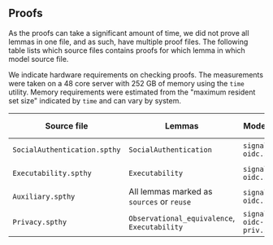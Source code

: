 ## Proofs

As the proofs can take a significant amount of time, we did not prove all lemmas in one file, and as such, have multiple proof files.
The following table lists which source files contains proofs for which lemma in which model source file.

We indicate hardware requirements on checking proofs.
The measurements were taken on a 48 core server with 252 GB of memory using the `time` utility.
Memory requirements were estimated from the "maximum resident set size" indicated by `time` and can vary by system.

| Source file | Lemmas | Model File | Checking Time | Memory Requirements |
| ----------- | ------ | ---------- | ------------- | ------------------- |
| `SocialAuthentication.spthy` | `SocialAuthentication` | `signal-oidc.spthy` | ~20 hours | ~200 GB |
| `Executability.spthy` | `Executability` | `signal-oidc.spthy` | ~5 Minutes | ~3 GB |
| `Auxiliary.spthy` | All lemmas marked as `sources` or `reuse` | `signal-oidc.spthy` | ~5 Minutes | ~20 GB |
| `Privacy.spthy` | `Observational_equivalence`, `Executability` | `signal-oidc-priv.spthy` | ~5 Minutes | ~7 GB |
